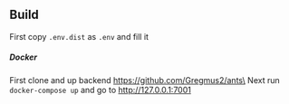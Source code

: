 ## Build
First copy `.env.dist` as `.env` and fill it 

##### Docker
First clone and up backend https://github.com/Gregmus2/ants\
Next run `docker-compose up` and go to http://127.0.0.1:7001
